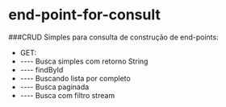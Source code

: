 # end-point-for-consult

###CRUD Simples para consulta de construção de end-points:

- GET:
- ---- Busca simples com retorno String
- ---- findById
- ---- Buscando lista por completo
- ---- Busca paginada
- ---- Busca com filtro stream